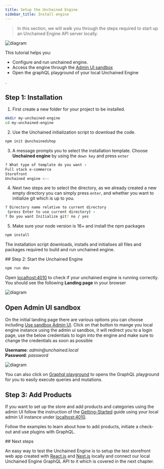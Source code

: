 ```yaml
---
title: Setup the Unchained Engine
sidebar_title: Install engine
---
```


> In this section, we will walk you through the steps required to start up an Unchained Engine API server locally.

![diagram](/img/Unchained_Ecosystem.png)

This tutorial helps you:

- Configure and run unchained engine.
- Access the engine through the [Admin UI sandbox](https://sandbox-v2.unchained.shop/log-in)
- Open the graphQL playground of your local Unchained Engine

.

## Step 1: Installation

1. First create a new folder for your project to be installed.

```bash
mkdir my-unchained-engine
cd my-unchained-engine
```

2. Use the Unchained initialization script to download the code.

```bash
npm init @unchainedshop
```

3. A message prompts you to select the installation template. Choose **Unchained engine** by using the `down key` and press `enter`

```bash
? What type of template do you want ›
Full stack e-commerce
Storefront
Unchained engine <--
```

4. Next two steps are to select the directory, as we already created a new empty directory you can simply press `enter`, and whether you want to initialize git which is up to you.

```bash
? Directory name relative to current directory
 (press Enter to use current directory) ›
? Do you want Initialize git? no / yes
```

5. Make sure your node version is 16+ and install the npm packages

```bash
npm install
```

The installation script downloads, installs and initialises all files and packages required to build and run unchained engine.

## Step 2: Start the Unchained Engine

```bash
npm run dev
```

Open [localhost:4010](http://localhost:4010) to check if your unchained engine is running correctly. You should see the following **Landing page** in your browser 

![diagram](/img/getting-started/engin_intro.png)

## Open Admin UI sandbox
On the initial landing page there are various options you can choose including [Use sandbox Admin UI](https://sandbox-v2.unchained.shop/log-in). Click on that button to mange you local engine instance using the admin ui sandbox, it will redirect you to a login page, use the below credentials to login into the engine and make sure to change the credentials as soon as possible

**Username**: _admin@unchained.local_<br />
**Password**: _password_

![diagram](/img/getting-started/sandbox-login.png)

You can also click on [Graphql playground](http://localhost:4010/graphql) to opens the GraphQL playground for you to easily execute queries and mutations.

## Step 3: Add Products

If you want to set up the store and add products and categories using the admin UI follow the instruction of the [Getting-Started](../getting-started/engine-controlpanel) guide using your local admin UI instance under [localhost:4010](http://localhost:4010).

Follow the examples to learn about how to add products, initiate a check-out and use plugins with GraphQL.

## Next steps

An easy way to test the Unchained Engine is to setup the test storefront web app created with [React.js](https://reactjs.org/) and [Next.js](https://nextjs.org/) locally and connect our local Unchained Engine GraphQL API to it which is covered in the next chapter.
